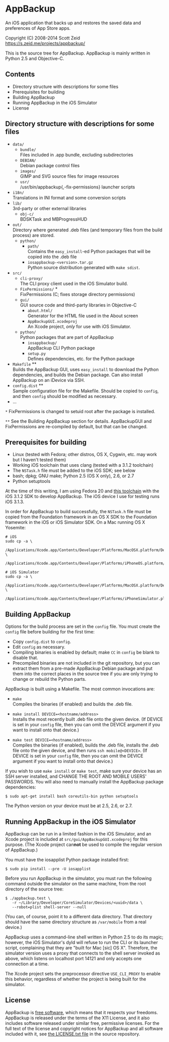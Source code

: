 AppBackup  
=========
An iOS application that backs up and restores the saved data and
preferences of App Store apps.

Copyright (C) 2008-2014 Scott Zeid  
<https://s.zeid.me/projects/appbackup/>

This is the source tree for AppBackup.  AppBackup is mainly written in
Python 2.5 and Objective-C.


Contents
--------

 * Directory structure with descriptions for some files
 * Prerequisites for building
 * Building AppBackup
 * Running AppBackup in the iOS Simulator
 * License


Directory structure with descriptions for some files
----------------------------------------------------

* `data/`
    * `bundle/`  
      Files included in .app bundle, excluding subdirectories
    * `DEBIAN/`  
      Debian package control files
    * `images/`  
      GIMP and SVG source files for image resources
    * `usr/`  
      /usr/bin/appbackup{,-fix-permissions} launcher scripts
* `i18n/`  
   Translations in INI format and some conversion scripts
* `lib/`  
   3rd-party or other external libraries
    * `obj-c/`  
      BDSKTask and MBProgressHUD
* `out/`  
  Directory where generated .deb files (and temporary files from the build
  process) are stored.
    * `python/`  
        * `path/`  
          Contains the `easy_install`-ed Python packages that will be copied
          into the .deb file
        * `iosappbackup-<version>.tar.gz`  
          Python source distribution generated with `make sdist`.
* `src/`  
    * `cli-proxy/`  
      The CLI proxy client used in the iOS Simulator build.
    * `FixPermissions/` \*  
      FixPermissions (C; fixes storage directory permissions)
    * `gui/`  
      GUI source code and third-party libraries in Objective-C
        * `about.html/`  
          Generator for the HTML file used in the About screen
        * `AppBackupGUI.xcodeproj`  
          An Xcode project, *only* for use with iOS Simulator.
    * `python/`  
      Python packages that are part of AppBackup
        * `iosappbackup/`  
          AppBackup CLI Python package
        * `setup.py`  
          Defines dependencies, etc. for the Python package
* `Makefile` \*\*  
  Builds the AppBackup GUI, uses `easy_install` to download the Python
  dependencies, and builds the Debian package.  Can also install AppBackup
  on an iDevice via SSH.
* `config.dist` \*\*  
  Sample configuration file for the Makefile.  Should be copied to `config`,
  and then `config` should be modified as necessary.
* ...  

 `*` FixPermissions is changed to setuid root after the package is
     installed.

`**` See the Building AppBackup section for details.  AppBackupGUI and
     FixPermissions are re-compiled by default, but that can be changed.


Prerequisites for building
--------------------------

 * Linux (tested with Fedora; other distros, OS X, Cygwin, etc. may work
   but I haven't tested them)
 * Working iOS toolchain that uses clang (tested with a 3.1.2 toolchain)
 * The `NSTask.h` file must be added to the iOS SDK; see below
 * bash; dpkg; GNU make; Python 2.5 (OS X only), 2.6, or 2.7
 * Python setuptools

At the time of this writing, I am using Fedora 20 and
[this toolchain](https://code.google.com/p/ios-toolchain-based-on-clang-for-linux/)
with the iOS 3.1.2 SDK to develop AppBackup.  The iOS device I use for
testing runs iOS 3.1.3.

In order for AppBackup to build successfully, the `NSTask.h` file must be
copied from the Foundation framework in an OS X SDK to the Foundation
framework in the iOS or iOS Simulator SDK.  On a Mac running OS X Yosemite:

    # iOS
    sudo cp -a \
     /Applications/Xcode.app/Contents/Developer/Platforms/MacOSX.platform/Developer/SDKs/MacOSX10.10.sdk/System/Library/Frameworks/Foundation.framework/Headers/NSTask.h \
     /Applications/Xcode.app/Contents/Developer/Platforms/iPhoneOS.platform/Developer/SDKs/iPhoneOS.sdk/System/Library/Frameworks/Foundation.framework/Headers/
    
    # iOS Simulator
    sudo cp -a \
     /Applications/Xcode.app/Contents/Developer/Platforms/MacOSX.platform/Developer/SDKs/MacOSX10.10.sdk/System/Library/Frameworks/Foundation.framework/Headers/NSTask.h \
     /Applications/Xcode.app/Contents/Developer/Platforms/iPhoneSimulator.platform/Developer/SDKs/iPhoneSimulator.sdk/System/Library/Frameworks/Foundation.framework/Headers/


Building AppBackup
------------------

Options for the build process are set in the `config` file.  You must create
the `config` file before building for the first time:

 * Copy `config.dist` to `config`.
 * Edit `config` as necessary.
 * Compiling binaries is enabled by default; make `CC` in `config` be blank
   to disable that.
 * Precompiled binaries are not included in the git repository, but you can
   extract them from a pre-made AppBackup Debian package and put them into
   the correct places in the source tree if you are only trying to change or
   rebuild the Python parts.

AppBackup is built using a Makefile.  The most common invocations are:

 * `make`  
   Compiles the binaries (if enabled) and builds the .deb file.
 
 * `make install DEVICE=<hostname/address>`  
   Installs the most recently built .deb file onto the given device.
   (If DEVICE is set in your `config` file, then you can omit the DEVICE
   argument if you want to install onto that device.)
 
 * `make test DEVICE=<hostname/address>`  
   Compiles the binaries (if enabled), builds the .deb file, installs the
   .deb file onto the given device, and then runs `ssh mobile@<DEVICE>`.
   (If DEVICE is set in your `config` file, then you can omit the DEVICE
   argument if you want to install onto that device.)

If you wish to use `make install` or `make test`, make sure your device
has an SSH server installed, and CHANGE THE ROOT AND MOBILE USERS' PASSWORDS.
You will also need to manually install the AppBackup package dependencies:

    $ sudo apt-get install bash coreutils-bin python setuptools

The Python version on your device must be at 2.5, 2.6, or 2.7.


Running AppBackup in the iOS Simulator
--------------------------------------

AppBackup can be run in a limited fashion in the iOS Simulator, and an Xcode
project is included at `src/gui/AppBackupGUI.xcodeproj` for this purpose.  (The
Xcode project can**not** be used to compile the regular version of AppBackup.)

You must have the iosapplist Python package installed first:

    $ sudo pip install --pre -U iosapplist

Before you run AppBackup in the simulator, you must run the following command
outside the simulator on the same machine, from the root directory of the source
tree:

    $ ./appbackup.test \
       -r ~/Library/Developer/CoreSimulator/Devices/<uuid>/data \
       --robot=plist shell-server --null

(You can, of course, point it to a different data directory.  That directory
should have the same directory structure as `/var/mobile` from a real device.)

AppBackup uses a command-line shell written in Python 2.5 to do its magic;
however, the iOS Simulator's dyld will refuse to run the CLI or its launcher
script, complaining that they are "built for Mac [sic] OS X".  Therefore, the
simulator version uses a proxy that connects to the shell server invoked as
above, which listens on localhost port 14121 and only accepts one connection
at a time.

The Xcode project sets the preprocessor directive `USE_CLI_PROXY` to enable this
behavior, regardless of whether the project is being built for the simulator.


License
-------

AppBackup is [free software](https://www.gnu.org/philosophy/free-sw.html),
which means that it respects your freedoms.  AppBackup is released under
the terms of the X11 License, and it also includes software released under
similar free, permissive licenses.  For the full text of the license and
copyright notices for AppBackup and all software included with it, see
[the LICENSE.txt file](https://code.s.zeid.me/appbackup/src/master/LICENSE.txt)
in the source repository.
